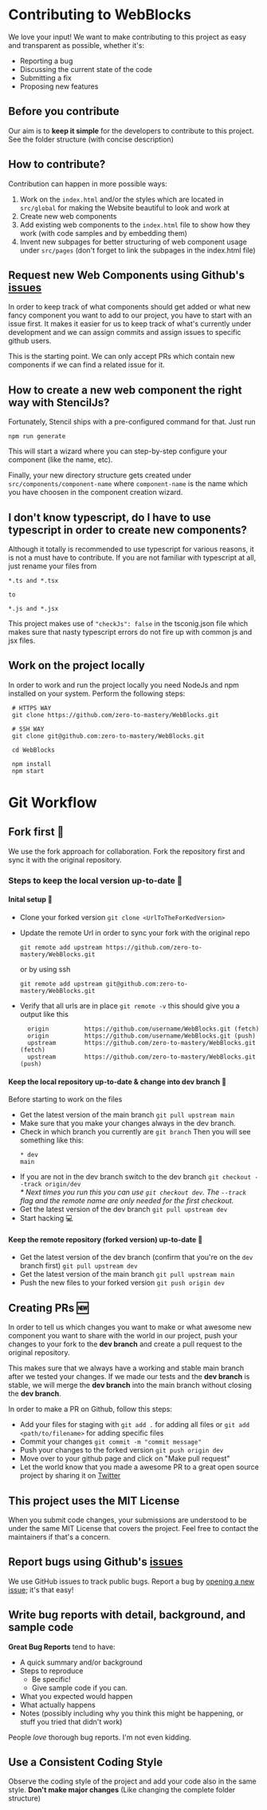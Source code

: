 # Contributing to WebBlocks

We love your input! We want to make contributing to this project as easy and transparent as possible, whether it's:

- Reporting a bug
- Discussing the current state of the code
- Submitting a fix
- Proposing new features

## Before you contribute

Our aim is to **keep it simple** for the developers to contribute to this project. See the folder structure (with concise description)

## How to contribute?

Contribution can happen in more possible ways:

1. Work on the `index.html` and/or the styles which are located in `src/global` for making the Website beautiful to look and work at
2. Create new web components
3. Add existing web components to the `index.html` file to show how they work (with code samples and by embedding them)
4. Invent new subpages for better structuring of web component usage under `src/pages` (don't forget to link the subpages in the index.html file)

## Request new Web Components using Github's [issues](../../issues)

In order to keep track of what components should get added or what new fancy component you want to add to our project, you have to start with an issue first.
It makes it easier for us to keep track of what's currently under development and we can assign commits and assign issues to specific github users.

This is the starting point. We can only accept PRs which contain new components if we can find a related issue for it.

## How to create a new web component the right way with StencilJs?

Fortunately, Stencil ships with a pre-configured command for that.
Just run

```
npm run generate
```

This will start a wizard where you can step-by-step configure your component (like the name, etc).

Finally, your new directory structure gets created under `src/components/component-name` where `component-name` is the name which you have choosen in the component creation wizard.

## I don't know typescript, do I have to use typescript in order to create new components?

Although it totally is recommended to use typescript for various reasons, it is not a must have to contribute.
If you are not familiar with typescript at all, just rename your files from

```
*.ts and *.tsx

to

*.js and *.jsx
```

This project makes use of `"checkJs": false` in the tsconig.json file which makes sure that nasty typescript errors do not fire up with common js and jsx files.

## Work on the project locally

In order to work and run the project locally you need NodeJs and npm installed on your system.
Perform the following steps:

```
 # HTTPS WAY
 git clone https://github.com/zero-to-mastery/WebBlocks.git

 # SSH WAY
 git clone git@github.com:zero-to-mastery/WebBlocks.git

 cd WebBlocks

 npm install
 npm start
```

# Git Workflow

## Fork first 🍴

We use the fork approach for collaboration. Fork the repository first and sync it with the original repository.

### Steps to keep the local version up-to-date 🔄

#### Inital setup 🛫

- Clone your forked version
  `git clone <UrlToTheForKedVersion>`

- Update the remote Url in order to sync your fork with the original repo

  `git remote add upstream https://github.com/zero-to-mastery/WebBlocks.git`

  or by using ssh

  `git remote add upstream git@github.com:zero-to-mastery/WebBlocks.git`

- Verify that all urls are in place
  `git remote -v`
  this should give you a output like this
  ```
    origin          https://github.com/username/WebBlocks.git (fetch)
    origin          https://github.com/username/WebBlocks.git (push)
    upstream        https://github.com/zero-to-mastery/WebBlocks.git (fetch)
    upstream        https://github.com/zero-to-mastery/WebBlocks.git (push)
  ```

#### Keep the local repository up-to-date & change into dev branch 🔄

Before starting to work on the files

- Get the latest version of the main branch
  `git pull upstream main`
- Make sure that you make your changes always in the dev branch.
- Check in which branch you currently are
  `git branch`
  Then you will see something like this:
  ```
  * dev
  main
  ```
- If you are not in the dev branch switch to the dev branch
  `git checkout --track origin/dev`  
  _\* Next times you run this you can use `git checkout dev`.
  The `--track` flag and the remote name are only needed for the first checkout._
- Get the latest version of the dev branch
  `git pull upstream dev`
- Start hacking 💻

#### Keep the remote repository (forked version) up-to-date 🔄

- Get the latest version of the dev branch (confirm that you're on the `dev` branch first)
  `git pull upstream dev`
- Get the latest version of the main branch
  `git pull upstream main`
- Push the new files to your forked version
  `git push origin dev`

## Creating PRs 🆕

In order to tell us which changes you want to make or what awesome new component you want to share with the world in our project, push your changes to your fork to the **dev branch** and create a pull request to the original repository.

This makes sure that we always have a working and stable main branch after we tested your changes.
If we made our tests and the **dev branch** is stable, we will merge the **dev branch** into the main branch without closing the **dev branch**.

In order to make a PR on Github, follow this steps:

- Add your files for staging with
  `git add .` for adding all files or
  `git add <path/to/filename>` for adding specific files
- Commit your changes
  `git commit -m "commit message"`
- Push your changes to the forked version
  `git push origin dev`
- Move over to your github page and click on "Make pull request"
- Let the world know that you made a awesome PR to a great open source project by sharing it on [Twitter](https://ctt.ac/foi8n)

## This project uses the MIT License

When you submit code changes, your submissions are understood to be under the same MIT License that covers the project. Feel free to contact the maintainers if that's a concern.

## Report bugs using Github's [issues](../../issues)

We use GitHub issues to track public bugs. Report a bug by [opening a new issue](../../issues); it's that easy!

## Write bug reports with detail, background, and sample code

**Great Bug Reports** tend to have:

- A quick summary and/or background
- Steps to reproduce
  - Be specific!
  - Give sample code if you can.
- What you expected would happen
- What actually happens
- Notes (possibly including why you think this might be happening, or stuff you tried that didn't work)

People _love_ thorough bug reports. I'm not even kidding.

## Use a Consistent Coding Style

Observe the coding style of the project and add your code also in the same style.
**Don't make major changes** (Like changing the complete folder structure)
